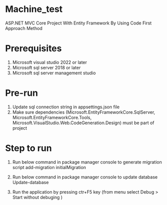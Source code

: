 # Machine_test
ASP.NET MVC Core Project With Entity Framework By Using Code First Approach Method

# Prerequisites
1. Microsoft visual studio 2022 or later
2. Microsoft sql server 2018 or later
3. Microsoft sql server management studio

# Pre-run
1. Update sql connection string in appsettings.json file
2. Make sure dependencies (Microsoft.EntityFrameworkCore.SqlServer, Microsoft.EntityFrameworkCore.Tools, Microsoft.VisualStudio.Web.CodeGeneration.Design) must be part of project

# Step to run 
1. Run below command in package manager console to generate migration script
   add-migration initialMigration

2. Run below command in package manager console to update database
   Update-database

3. Run the application by pressing ctr+F5 key (from menu select Debug > Start without debuging )    



